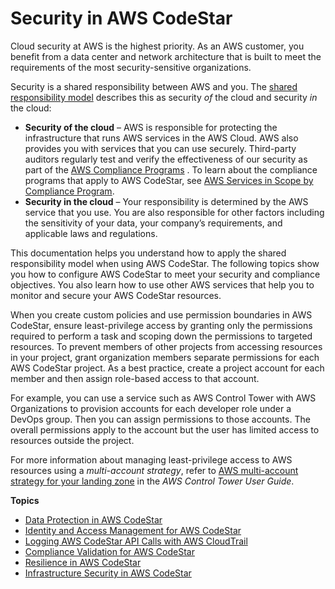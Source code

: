 # Security in AWS CodeStar<a name="security"></a>

Cloud security at AWS is the highest priority\. As an AWS customer, you benefit from a data center and network architecture that is built to meet the requirements of the most security\-sensitive organizations\.

Security is a shared responsibility between AWS and you\. The [shared responsibility model](http://aws.amazon.com/compliance/shared-responsibility-model/) describes this as security *of* the cloud and security *in* the cloud:
+ **Security of the cloud** – AWS is responsible for protecting the infrastructure that runs AWS services in the AWS Cloud\. AWS also provides you with services that you can use securely\. Third\-party auditors regularly test and verify the effectiveness of our security as part of the [AWS Compliance Programs](http://aws.amazon.com/compliance/programs/) \. To learn about the compliance programs that apply to AWS CodeStar, see [AWS Services in Scope by Compliance Program](http://aws.amazon.com/compliance/services-in-scope/)\.
+ **Security in the cloud** – Your responsibility is determined by the AWS service that you use\. You are also responsible for other factors including the sensitivity of your data, your company’s requirements, and applicable laws and regulations\. 

This documentation helps you understand how to apply the shared responsibility model when using AWS CodeStar\. The following topics show you how to configure AWS CodeStar to meet your security and compliance objectives\. You also learn how to use other AWS services that help you to monitor and secure your AWS CodeStar resources\. 

When you create custom policies and use permission boundaries in AWS CodeStar, ensure least\-privilege access by granting only the permissions required to perform a task and scoping down the permissions to targeted resources\. To prevent members of other projects from accessing resources in your project, grant organization members separate permissions for each AWS CodeStar project\. As a best practice, create a project account for each member and then assign role\-based access to that account\.

For example, you can use a service such as AWS Control Tower with AWS Organizations to provision accounts for each developer role under a DevOps group\. Then you can assign permissions to those accounts\. The overall permissions apply to the account but the user has limited access to resources outside the project\.

For more information about managing least\-privilege access to AWS resources using a *multi\-account strategy*, refer to [AWS multi\-account strategy for your landing zone](https://docs.aws.amazon.com/controltower/latest/userguide/aws-multi-account-landing-zone.html#guidelines-for-multi-account-setup) in the *AWS Control Tower User Guide*\.

 

**Topics**
+ [Data Protection in AWS CodeStar](data-protection.md)
+ [Identity and Access Management for AWS CodeStar](security-iam.md)
+ [Logging AWS CodeStar API Calls with AWS CloudTrail](logging-using-cloudtrail.md)
+ [Compliance Validation for AWS CodeStar](codestar-compliance.md)
+ [Resilience in AWS CodeStar](disaster-recovery-resiliency.md)
+ [Infrastructure Security in AWS CodeStar](infrastructure-security.md)